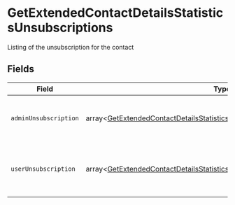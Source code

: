 # GetExtendedContactDetailsStatisticsUnsubscriptions

Listing of the unsubscription for the contact


## Fields

| Field                                                                                                                                                                        | Type                                                                                                                                                                         | Required                                                                                                                                                                     | Description                                                                                                                                                                  |
| ---------------------------------------------------------------------------------------------------------------------------------------------------------------------------- | ---------------------------------------------------------------------------------------------------------------------------------------------------------------------------- | ---------------------------------------------------------------------------------------------------------------------------------------------------------------------------- | ---------------------------------------------------------------------------------------------------------------------------------------------------------------------------- |
| `adminUnsubscription`                                                                                                                                                        | array<[GetExtendedContactDetailsStatisticsUnsubscriptionsAdminUnsubscription](../../models/shared/GetExtendedContactDetailsStatisticsUnsubscriptionsAdminUnsubscription.md)> | :heavy_check_mark:                                                                                                                                                           | Contact has been unsubscribed from the administrator                                                                                                                         |
| `userUnsubscription`                                                                                                                                                         | array<[GetExtendedContactDetailsStatisticsUnsubscriptionsUserUnsubscription](../../models/shared/GetExtendedContactDetailsStatisticsUnsubscriptionsUserUnsubscription.md)>   | :heavy_check_mark:                                                                                                                                                           | Contact unsubscribe via unsubscription link in a campaign                                                                                                                    |